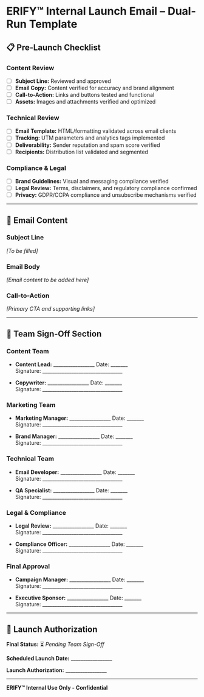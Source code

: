 # ERIFY™ Internal Launch Email – Dual-Run Template

## 📋 Pre-Launch Checklist

### Content Review
- [ ] **Subject Line:** Reviewed and approved
- [ ] **Email Copy:** Content verified for accuracy and brand alignment  
- [ ] **Call-to-Action:** Links and buttons tested and functional
- [ ] **Assets:** Images and attachments verified and optimized

### Technical Review  
- [ ] **Email Template:** HTML/formatting validated across email clients
- [ ] **Tracking:** UTM parameters and analytics tags implemented
- [ ] **Deliverability:** Sender reputation and spam score verified
- [ ] **Recipients:** Distribution list validated and segmented

### Compliance & Legal
- [ ] **Brand Guidelines:** Visual and messaging compliance verified
- [ ] **Legal Review:** Terms, disclaimers, and regulatory compliance confirmed
- [ ] **Privacy:** GDPR/CCPA compliance and unsubscribe mechanisms verified

---

## 📧 Email Content

### Subject Line
*[To be filled]*

### Email Body
*[Email content to be added here]*

### Call-to-Action
*[Primary CTA and supporting links]*

---

## 👥 Team Sign-Off Section

### Content Team
- **Content Lead:** _________________ Date: _______  
  Signature: _________________________________

- **Copywriter:** _________________ Date: _______  
  Signature: _________________________________

### Marketing Team  
- **Marketing Manager:** _________________ Date: _______  
  Signature: _________________________________

- **Brand Manager:** _________________ Date: _______  
  Signature: _________________________________

### Technical Team
- **Email Developer:** _________________ Date: _______  
  Signature: _________________________________

- **QA Specialist:** _________________ Date: _______  
  Signature: _________________________________

### Legal & Compliance
- **Legal Review:** _________________ Date: _______  
  Signature: _________________________________

- **Compliance Officer:** _________________ Date: _______  
  Signature: _________________________________

### Final Approval
- **Campaign Manager:** _________________ Date: _______  
  Signature: _________________________________

- **Executive Sponsor:** _________________ Date: _______  
  Signature: _________________________________

---

## 🚀 Launch Authorization

**Final Status:** ⏳ *Pending Team Sign-Off*

**Scheduled Launch Date:** _________________

**Launch Authorization:** _________________

---

**ERIFY™ Internal Use Only - Confidential**
